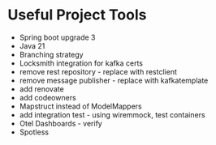 # Useful Project Tools

* Spring boot upgrade 3
* Java 21
* Branching strategy
* Locksmith integration for kafka certs
* remove rest repository - replace with restclient
* remove message publisher - replace with kafkatemplate
* add renovate
* add codeowners
* Mapstruct instead of ModelMappers
* add integration test - using wiremmock, test containers
* Otel Dashboards - verify
* Spotless
